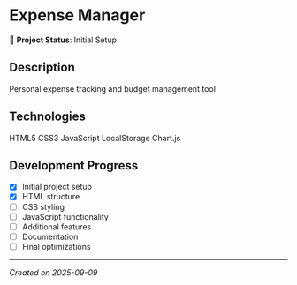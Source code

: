 # Expense Manager

🚀 **Project Status**: Initial Setup

## Description
Personal expense tracking and budget management tool

## Technologies
HTML5 CSS3 JavaScript LocalStorage Chart.js

## Development Progress
- [x] Initial project setup
- [x] HTML structure
- [ ] CSS styling
- [ ] JavaScript functionality
- [ ] Additional features
- [ ] Documentation
- [ ] Final optimizations

---
*Created on 2025-09-09*
